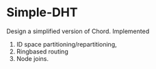 # Simple-DHT

Design a simplified version of Chord. Implemented
1) ID space partitioning/repartitioning,
2) Ringbased routing
3) Node joins.

